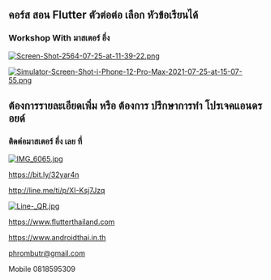 ##  คอร์ส สอน Flutter ตัวต่อต่อ เลือก หัวข้อเรียนได้
### Workshop With มาสเตอร์ อึ่ง

[![Screen-Shot-2564-07-25-at-11-39-22.png](https://i.postimg.cc/tg4XtPM2/Screen-Shot-2564-07-25-at-11-39-22.png)](https://postimg.cc/NKZqQyYH)

[![Simulator-Screen-Shot-i-Phone-12-Pro-Max-2021-07-25-at-15-07-55.png](https://i.postimg.cc/C1WSg2LQ/Simulator-Screen-Shot-i-Phone-12-Pro-Max-2021-07-25-at-15-07-55.png)](https://postimg.cc/ZBF1PVN8)

## ต้องการรายละเอียดเพิ่ม หรือ ต้องการ ปรึกษาการทำ โปรเจคแอนดรอยด์
### ติดต่อมาสเตอร์ อึ่ง เลย ที่

[![IMG_6065.jpg](https://s26.postimg.cc/kajrs6fbt/IMG_6065.jpg)](https://postimg.cc/image/7j5llo5jp/)

https://bit.ly/32yar4n

http://line.me/ti/p/XI-Ksj7Jzq

[![Line-_QR.jpg](https://s26.postimg.cc/dwuoozv15/Line-_QR.jpg)](https://postimg.cc/image/mrvizijth/)

https://www.flutterthailand.com

https://www.androidthai.in.th

phrombutr@gmail.com

Mobile 0818595309
